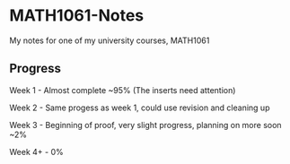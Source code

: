 # MATH1061-Notes
My notes for one of my university courses, MATH1061

## Progress

Week 1 - Almost complete ~95% (The inserts need attention)

Week 2 - Same progess as week 1, could use revision and cleaning up

Week 3 - Beginning of proof, very slight progress, planning on more soon ~2%

Week 4+ - 0%
